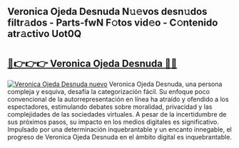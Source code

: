 ## Veronica Ojeda Desnuda N𝚞𝚎vos desn𝚞dos filtr𝚊dos - Parts-fwN F𝚘tos vid𝚎o - C𝚘ntenido atr𝚊ctivo Uot0Q

# <h2><a href="http://mb6uhb.tromn.icu/?c=Veronica+Ojeda+Desnuda">🔗👉👉👉 Veronica Ojeda Desnuda 🔗🔗</a></h2>

[![Veronica Ojeda Desnuda nuevo](https://i.imgur.com/pEAQMta.gif)](http://mb6uhb.tromn.icu/?c=Veronica+Ojeda+Desnuda)
Veronica Ojeda Desnuda, una persona compleja y esquiva, desafía la categorización fácil. Su enfoque poco convencional de la autorrepresentación en línea ha atraído y ofendido a los espectadores, estimulando debates sobre moralidad, privacidad y las complejidades de las sociedades virtuales. A pesar de la incertidumbre de sus próximos pasos, su impacto en los medios digitales es significativo. Impulsado por una determinación inquebrantable y un encanto innegable, el progreso de Veronica Ojeda Desnuda en el ámbito digital es inquebrantable.
